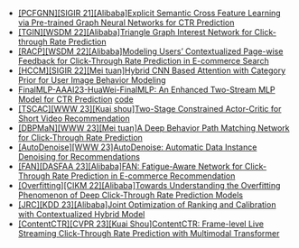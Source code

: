 
- [[PCFGNN][SIGIR 21][Alibaba]Explicit Semantic Cross Feature Learning via Pre-trained Graph Neural Networks for CTR Prediction](https://arxiv.org/abs/2105.07752)
- [[TGIN][WSDM 22][Alibaba]Triangle Graph Interest Network for Click-through Rate Prediction](https://arxiv.org/abs/2202.02698)
- [[RACP][WSDM 22][Alibaba]Modeling Users’ Contextualized Page-wise Feedback for Click-Through Rate Prediction in E-commerce Search](https://arxiv.org/abs/2203.15542)
- [[HCCM][SIGIR 22][Mei tuan]Hybrid CNN Based Attention with Category Prior for User Image Behavior Modeling](https://arxiv.org/abs/2205.02711)
- [FinalMLP-AAAI23-HuaWei-FinalMLP: An Enhanced Two-Stream MLP Model for CTR Prediction](https://arxiv.org/abs/2304.00902) [code](https://github.com/xue-pai/FuxiCTR)
- [[TSCAC][WWW 23][Kuai shou]Two-Stage Constrained Actor-Critic for Short Video Recommendation](https://arxiv.org/abs/2302.01680)
- [[DBPMaN][WWW 23][Mei tuan]A Deep Behavior Path Matching Network for Click-Through Rate Prediction](https://arxiv.org/abs/2302.00302)
- [[AutoDenoise][WWW 23]AutoDenoise: Automatic Data Instance Denoising for Recommendations](https://arxiv.org/abs/2303.06611)
- [[FAN][DASFAA 23][Alibaba]FAN: Fatigue-Aware Network for Click-Through Rate Prediction in E-commerce Recommendation](https://arxiv.org/abs/2304.04529)
- [[Overfitting][CIKM 22][Alibaba]Towards Understanding the Overfitting Phenomenon of Deep Click-Through Rate Prediction Models](https://arxiv.org/abs/2209.06053)
- [[JRC][KDD 23][Alibaba]Joint Optimization of Ranking and Calibration with Contextualized Hybrid Model](https://arxiv.org/abs/2208.06164)
- [[ContentCTR][CVPR 23][Kuai Shou]ContentCTR: Frame-level Live Streaming Click-Through Rate Prediction with Multimodal Transformer](https://arxiv.org/pdf/2306.14392.pdf)
